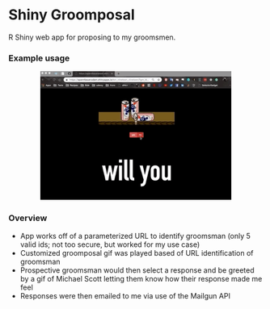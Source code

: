 # Shiny Groomposal

R Shiny web app for proposing to my groomsmen.

### Example usage

<p align='center'>
  <img src='readme/example_app_use.gif' width='75%'>
</p>

### Overview

* App works off of a parameterized URL to identify groomsman (only 5 valid ids; not too secure, but worked for my use case)
* Customized groomposal gif was played based of URL identification of groomsman
* Prospective groomsman would then select a response and be greeted by a gif of Michael Scott letting them know how their response made me feel
* Responses were then emailed to me via use of the Mailgun API